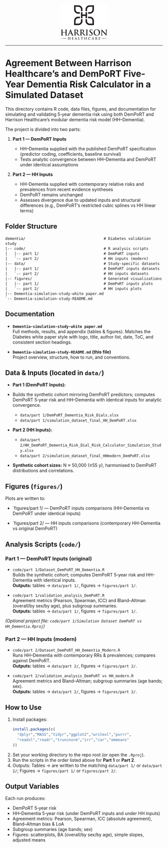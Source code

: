 
<div align="center">
  <img src="figures/harrison-logo.jpg" alt="Harrison Healthcare Logo" width="150">
</div>

---

# Agreement Between Harrison Healthcare’s and DemPoRT Five-Year Dementia Risk Calculator in a Simulated Dataset

This directory contains R code, data files, figures, and documentation for simulating and validating 5‑year dementia risk using both DemPoRT and Harrison Healthcare’s modular dementia risk model (HH–Dementia).

The project is divided into two parts:

1. **Part 1 — DemPoRT Inputs**
   - HH–Dementia supplied with the published DemPoRT specification (predictor coding, coefficients, baseline survival)
   - Tests analytic convergence between HH–Dementia and DemPoRT under identical assumptions

2. **Part 2 — HH Inputs**
   - HH–Dementia supplied with contemporary relative risks and prevalences from recent evidence syntheses
   - DemPoRT remains unchanged
   - Assesses divergence due to updated inputs and structural differences (e.g., DemPoRT’s restricted cubic splines vs HH linear terms)


## Folder Structure
```text
dementia/                                   # Diabetes validation study
|-- code/                                   # R analysis scripts
|   |-- part 1/                             # DemPoRT inputs
|   `-- part 2/                             # HH inputs (modern)
|-- data/                                   # Study-specific datasets
|   |-- part 1/                             # DemPoRT inputs datasets
|   `-- part 2/                             # HH inputs datasets
|-- figures/                                # Generated visualizations
|   |-- part 1/                             # DemPoRT inputs plots
|   `-- part 2/                             # HH inputs plots
|-- Dementia-simulation-study-white paper.md
`-- Dementia-simulation-study-README.md
```

## Documentation

- **`Dementia-simulation-study-white paper.md`**  
  Full methods, results, and appendix (tables & figures). Matches the Diabetes white paper style with logo, title, author list, date, ToC, and consistent section headings.

- **`Dementia-simulation-study-README.md` (this file)**  
  Project overview, structure, how to run, and conventions.


## Data & Inputs (located in `data/`)

- **Part 1 (DemPoRT Inputs):**
- Builds the synthetic cohort mirroring DemPoRT predictors; computes DemPoRT 5‑year risk and HH–Dementia with identical inputs for analytic convergence.
  - `data/part 1/DemPoRT_Dementia_Risk_Dials.xlsx`
  - `data/part 1/simulation_dataset_final_HH_DemPoRT.xlsx`

- **Part 2 (HH Inputs):**
  - `data/part 2/HH_DemPoRT_Dementia_Risk_Dial_Risk_Calculator_Simulation_Study.xlsx`
  - `data/part 2/simulation_dataset_final_HHmodern_DemPoRT.xlsx`
  
- **Synthetic cohort sizes:** N ≈ 50,000 (≥55 y), harmonised to DemPoRT distributions and correlations.


## Figures (`figures/`)

Plots are written to:

- `figures/part 1/ — DemPoRT inputs comparisons (HH–Dementia vs DemPoRT under identical inputs)

- `figures/part 2/ — HH inputs comparisons (contemporary HH–Dementia vs original DemPoRT)

## Analysis Scripts (`code/`)

### Part 1 — DemPoRT Inputs (original)
- `code/part 1/Dataset_DemPoRT_HH_Dementia.R`  
  Builds the synthetic cohort; computes DemPoRT 5‑year risk and HH–Dementia with identical inputs.  
  **Outputs:** tables → `data/part 1/`, figures → `figures/part 1/`.

- `code/part 1/validation_analysis_DemPoRT.R`  
  Agreement metrics (Pearson, Spearman, ICC) and Bland–Altman (overall/by sex/by age), plus subgroup summaries.  
  **Outputs:** tables → `data/part 1/`, figures → `figures/part 1/`.

*(Optional project file: `code/part 1/Simulation Dataset DemPoRT vs HH_Dementia.Rproj`)*

### Part 2 — HH Inputs (modern)
- `code/part 2/Dataset_DemPoRT_HH_Dementia_Modern.R`  
  Runs HH–Dementia with contemporary RRs & prevalences; compares against DemPoRT.  
  **Outputs:** tables → `data/part 2/`, figures → `figures/part 2/`.

- `code/part 2/validation_analysis_DemPoRT vs HH_modern.R`  
  Agreement metrics and Bland–Altman; subgroup summaries (age bands; sex).  
  **Outputs:** tables → `data/part 2/`, figures → `figures/part 2/`.


## How to Use

1. Install packages:
   ```R
   install.packages(c(
     "dplyr","MASS","tidyr","ggplot2","writexl","purrr",
     "readxl","readr","truncnorm","irr","car","emmeans"
   ))
   ```
2. Set your working directory to the repo root (or open the `.Rproj`).
3. Run the scripts in the order listed above for **Part 1** or **Part 2**.
4. Outputs: Tables → are written to the matching `data/part 1/` or `data/part 2/`; Figures → `figures/part 1/` or `figures/part 2/`.


## Output Variables

Each run produces:
- DemPoRT 5‑year risk
- HH–Dementia 5‑year risk (under DemPoRT inputs and under HH inputs)
- Agreement metrics: Pearson, Spearman, ICC (absolute agreement), Bland–Altman bias & LoA
- Subgroup summaries (age bands; sex)
- Figures: scatterplots, BA (overall/by sex/by age), simple slopes, adjusted means
